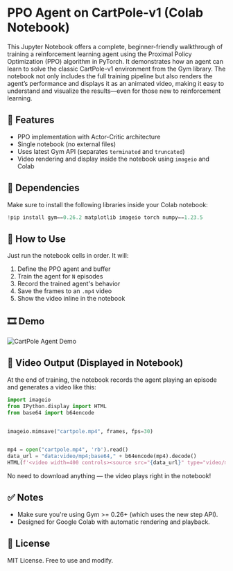
# PPO Agent on CartPole-v1 (Colab Notebook)

This Jupyter Notebook offers a complete, beginner-friendly walkthrough of training a reinforcement learning agent using the Proximal Policy Optimization (PPO) algorithm in PyTorch. It demonstrates how an agent can learn to solve the classic CartPole-v1 environment from the Gym library. The notebook not only includes the full training pipeline but also renders the agent’s performance and displays it as an animated video, making it easy to understand and visualize the results—even for those new to reinforcement learning.

## 📌 Features

- PPO implementation with Actor-Critic architecture
- Single notebook (no external files)
- Uses latest Gym API (separates `terminated` and `truncated`)
- Video rendering and display inside the notebook using `imageio` and Colab

## 🧪 Dependencies

Make sure to install the following libraries inside your Colab notebook:

```python
!pip install gym==0.26.2 matplotlib imageio torch numpy==1.23.5
````

## 🚀 How to Use

Just run the notebook cells in order. It will:

1. Define the PPO agent and buffer
2. Train the agent for `N` episodes
3. Record the trained agent's behavior
4. Save the frames to an `.mp4` video
5. Show the video inline in the notebook
## 🎞️ Demo

![CartPole Agent Demo](ppo.gif)

## 🎥 Video Output (Displayed in Notebook)

At the end of training, the notebook records the agent playing an episode and generates a video like this:

```python
import imageio
from IPython.display import HTML
from base64 import b64encode


imageio.mimsave("cartpole.mp4", frames, fps=30)


mp4 = open("cartpole.mp4", 'rb').read()
data_url = "data:video/mp4;base64," + b64encode(mp4).decode()
HTML(f'<video width=400 controls><source src="{data_url}" type="video/mp4"></video>')
```

No need to download anything — the video plays right in the notebook!

## ✅ Notes

* Make sure you're using Gym >= 0.26+ (which uses the new step API).
* Designed for Google Colab with automatic rendering and playback.

## 📜 License

MIT License. Free to use and modify.

